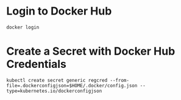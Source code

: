 # Login to Docker Hub

`docker login`

# Create a Secret with Docker Hub Credentials

`kubectl create secret generic regcred --from-file=.dockerconfigjson=$HOME/.docker/config.json --type=kubernetes.io/dockerconfigjson`
